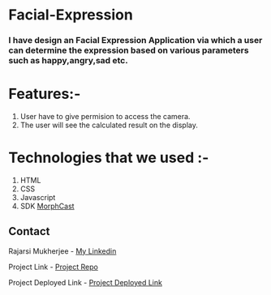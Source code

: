 # Facial-Expression

### I have design an Facial Expression Application via which a user can determine the expression based on various parameters such as happy,angry,sad etc.

  
# Features:-
1. User have to give permision to access the camera.
2. The user will see the calculated result on the display.


# Technologies that we used :-
1. HTML
2. CSS
3. Javascript
4. SDK [MorphCast](https://www.morphcast.com/)


## Contact

Rajarsi Mukherjee - [My Linkedin](https://www.linkedin.com/in/rajarsi-mukherjee-11035119b/)

Project Link - [Project Repo](https://github.com/RajarsiMukherjee/Face-Recognition)

Project Deployed Link - [Project Deployed Link](https://face-check.vercel.app)


 
 
